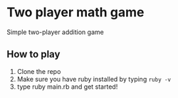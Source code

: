 # Two player math game
Simple two-player addition game

## How to play
1. Clone the repo
2. Make sure you have ruby installed by typing ```ruby -v```
3. type ruby main.rb and get started!
